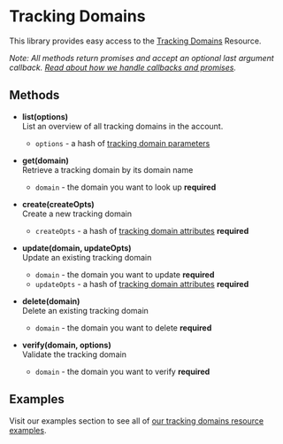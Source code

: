 # Tracking Domains

This library provides easy access to the [Tracking Domains](https://developers.sparkpost.com/api/tracking-domains) Resource.

*Note: All methods return promises and accept an optional last argument callback. [Read about how we handle callbacks and promises](/docs/async.md).*

## Methods
* **list(options)**<br />
  List an overview of all tracking domains in the account.
  * `options` - a hash of [tracking domain parameters](https://developers.sparkpost.com/api/tracking-domains/#tracking-domains-get-list-all-tracking-domains)

* **get(domain)**<br />
  Retrieve a tracking domain by its domain name
  * `domain` - the domain you want to look up **required**

* **create(createOpts)**<br />
  Create a new tracking domain
  * `createOpts` - a hash of [tracking domain attributes](https://developers.sparkpost.com/api/tracking-domains/#header-tracking-domain-object) **required**

* **update(domain, updateOpts)**<br />
  Update an existing tracking domain
  * `domain` - the domain you want to update **required**
  * `updateOpts` - a hash of [tracking domain attributes](https://developers.sparkpost.com/api/tracking-domains/#header-tracking-domain-object) **required**

* **delete(domain)**<br />
  Delete an existing tracking domain
  * `domain` - the domain you want to delete **required**

* **verify(domain, options)**<br />
  Validate the tracking domain
  * `domain` - the domain you want to verify **required**

## Examples

Visit our examples section to see all of [our tracking domains resource examples](/examples/trackingDomains).
